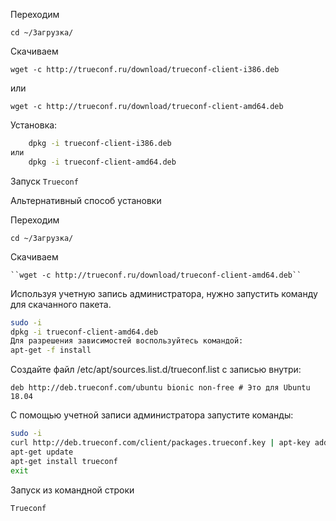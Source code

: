 Переходим  

  ``cd ~/Загрузка/``

Скачиваем

    wget -c http://trueconf.ru/download/trueconf-client-i386.deb
    
или

    wget -c http://trueconf.ru/download/trueconf-client-amd64.deb

Установка:
```bash
    dpkg -i trueconf-client-i386.deb
или
    dpkg -i trueconf-client-amd64.deb
```

Запуск ``Trueconf``	

Альтернативный способ установки

Переходим  

  ``cd ~/Загрузка/``

Скачиваем

    ``wget -c http://trueconf.ru/download/trueconf-client-amd64.deb``

Используя учетную запись администратора, нужно запустить команду для скачанного пакета.
```bash
sudo -i
dpkg -i trueconf-client-amd64.deb
Для разрешения зависимостей воспользуйтесь командой:
apt-get -f install
```

Создайте файл /etc/apt/sources.list.d/trueconf.list с записью внутри:

``deb http://deb.trueconf.com/ubuntu bionic non-free # Это для Ubuntu 18.04``

С помощью учетной записи администратора запустите команды:
```bash
sudo -i
curl http://deb.trueconf.com/client/packages.trueconf.key | apt-key add -
apt-get update
apt-get install trueconf
exit
```

Запуск из командной строки

    Trueconf







